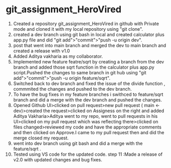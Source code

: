 # git_assignment_HeroVired

1. Created a repository git_assignment_HeroVired in github with Private mode and cloned it with my local repository using "git clone". 
2. created a dev branch using git bash in local and created calculator plus app.py file and did "git add">"commit">"push -u origin dev". 
3. post that went into main branch and merged the dev to main branch and created a release with v1.0 
4. Added Aditya vakharia as my collaborator. 
5. Implemented new feature featre/sqrt by creating a branch from the dev branch and added those sqrt function in the calculator plus app.py script.Pushed the changes to same branch in git hub using "git add">"commit">"push -u origin feature/sqrt". 
6. Switched back to dev branch and fixed the issue of the divide function , commmited the changes and pushed to the dev branch. 
7. To have the bug fixes in my feature branches i swithced to feature/sqrt branch and did a merge with the dev branch and pushed the changes. 
8. Opened Github UI>clicked on pull request>new pull request ( main <- dev)>created the request>clicked on Assigness on the right and added Aditya Vakharia>Aditya went to my repo, went to pull requests in his UI>clicked on my pull request which was reflecting there>clicked on files changed>reviewed my code and have the appropriate comments and then clicked on Approve.I came to my pull request then and did the merge closed my request.
9. went into dev branch using git bash and did a merge with the feature/sqrt .
10. Tested using VS code for the updated code. step 11 :Made a release of v2.0 with updated changes and bug fixes.
